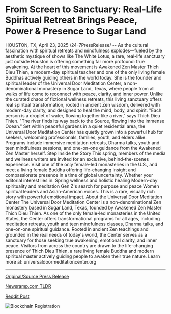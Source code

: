 # From Screen to Sanctuary: Real-Life Spiritual Retreat Brings Peace, Power & Presence to Sugar Land

HOUSTON, TX, April 23, 2025 /24-7PressRelease/ -- As the cultural fascination with spiritual retreats and mindfulness explodes—fueled by the aesthetic mystique of shows like The White Lotus, a rare, real-life sanctuary just outside Houston is offering something far more profound: true awakening.  At the heart of this movement is Awakened Zen Master Thich Dieu Thien, a modern-day spiritual teacher and one of the only living female Buddhas actively guiding others in the world today. She is the founder and spiritual leader of the Universal Door Meditation Center, a non-denominational monastery in Sugar Land, Texas, where people from all walks of life come to reconnect with peace, clarity, and inner power.  Unlike the curated chaos of fictional wellness retreats, this living sanctuary offers real spiritual transformation, rooted in ancient Zen wisdom, delivered with modern-day clarity, and designed to heal the mind, body, and spirit.  "Each person is a droplet of water, flowing together like a river," says Thich Dieu Thien. "The river finds its way back to the Source, flowing into the immense Ocean."  Set within peaceful gardens in a quiet residential area, the Universal Door Meditation Center has quietly grown into a powerful hub for seekers, welcoming professionals, families, youth, and elders alike. Programs include immersive meditation retreats, Dharma talks, youth and teen mindfulness sessions, and one-on-one guidance from the Awakened Zen Master herself.  Step Inside the Story  This spring, members of the media and wellness writers are invited for an exclusive, behind-the-scenes experience. Visit one of the only female-led monasteries in the U.S., and meet a living female Buddha offering life-changing insight and compassionate presence in a time of global uncertainty.  Whether your editorial interest lies in:  Spring wellness and holistic healing  Modern-day spirituality and meditation  Gen Z's search for purpose and peace  Women spiritual leaders and Asian-American voices. This is a rare, visually rich story with powerful emotional impact.  About the Universal Door Meditation Center  The Universal Door Meditation Center is a non-denominational Zen monastery based in Sugar Land, Texas, founded by Awakened Zen Master Thich Dieu Thien. As one of the only female-led monasteries in the United States, the Center offers transformational programs for all ages, including meditation retreats, youth and teen mindfulness classes, Dharma talks, and one-on-one spiritual guidance. Rooted in ancient Zen teachings and grounded in the real needs of today's world, the Center serves as a sanctuary for those seeking true awakening, emotional clarity, and inner peace. Visitors from across the country are drawn to the life-changing presence of Thich Dieu Thien, a rare living female Buddha and modern spiritual master actively guiding people to awaken their true nature.  Learn more at: universaldoormeditationcenter.org 

---

[Original/Source Press Release](https://www.24-7pressrelease.com/press-release/522098/from-screen-to-sanctuary-real-life-spiritual-retreat-brings-peace-power-presence-to-sugar-land)
                    

[Newsramp.com TLDR](https://newsramp.com/curated-news/experience-true-awakening-with-awakened-zen-master-thich-dieu-thien-at-the-universal-door-meditation-center-in-texas/735a31afe50e0706c7ffc69daeb7b323) 

 



[Reddit Post](https://www.reddit.com/r/newsramp/comments/1k7b7f2/experience_true_awakening_with_awakened_zen/) 



![Blockchain Registration](https://cdn.newsramp.app/24-7PressRelease/qrcode/254/25/airyiQX1.webp)